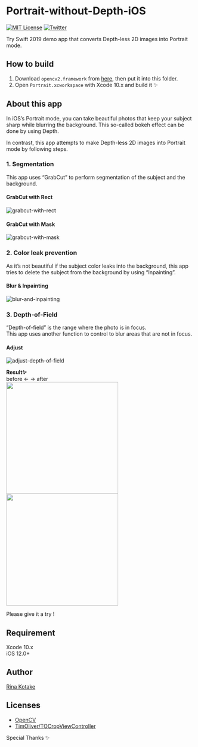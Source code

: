 # Portrait-without-Depth-iOS
[![MIT License](http://img.shields.io/badge/license-MIT-green.svg?style=flat)](LICENSE)
[![Twitter](https://img.shields.io/badge/twitter-@koooootake-blue.svg?style=flat)](http://twitter.com/koooootake)

Try Swift 2019 demo app that converts Depth-less 2D images into Portrait mode.

## How to build
1. Download `opencv2.framework` from [here](https://opencv.org/releases.html), then put it into this folder.
2. Open `Portrait.xcworkspace` with Xcode 10.x and build it ✨

## About this app
In iOS’s Portrait mode, you can take beautiful photos that keep your subject sharp while blurring the background. This so-called bokeh effect can be done by using Depth.

In contrast, this app attempts to make Depth-less 2D images into Portrait mode by following steps.

### 1. Segmentation
This app uses “GrabCut” to perform segmentation of the subject and the background.

#### GrabCut with Rect
![grabcut-with-rect](https://user-images.githubusercontent.com/12197538/54493357-6ee12a80-4912-11e9-98b7-18ad5d3033df.gif)

#### GrabCut with Mask
![grabcut-with-mask](https://user-images.githubusercontent.com/12197538/54493383-c97a8680-4912-11e9-8edd-814aed350953.gif)

### 2. Color leak prevention
As it’s not beautiful if the subject color leaks into the background, this app tries to delete the subject from the background by using “Inpainting”.

#### Blur & Inpainting
![blur-and-inpainting](https://user-images.githubusercontent.com/12197538/54493557-cbdde000-4914-11e9-8fbb-34c2a1400a03.gif)


### 3. Depth-of-Field
“Depth-of-field” is the range where the photo is in focus.  
This app uses another function to control to blur areas that are not in focus.

#### Adjust
![adjust-depth-of-field](https://user-images.githubusercontent.com/12197538/54493410-1a8a7a80-4913-11e9-8e60-e824ba97f06e.gif)

**Result✨**  
before ← → after  
<img src="https://user-images.githubusercontent.com/12197538/54493659-dea4e480-4915-11e9-90d0-4af7315254e9.png" width="300"> <img src="https://user-images.githubusercontent.com/12197538/54493650-c6cd6080-4915-11e9-86c7-5e20e705bbad.jpg" width="300">

Please give it a try ! 

## Requirement
Xcode 10.x  
iOS 12.0+

## Author
[Rina Kotake](https://koooootake.com/)

## Licenses
* [OpenCV](https://opencv.org/)
* [TimOliver/TOCropViewController](https://github.com/TimOliver/TOCropViewController)

Special Thanks ✨
